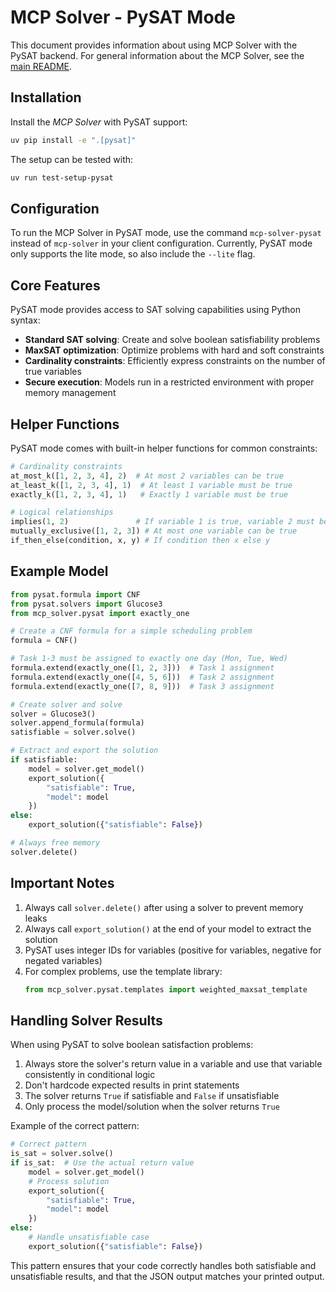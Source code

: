 # MCP Solver - PySAT Mode

This document provides information about using MCP Solver with the PySAT backend. For general information about the MCP Solver, see the [main README](README.md).

## Installation

Install the *MCP Solver* with PySAT support:

```bash
uv pip install -e ".[pysat]"
```

The setup can be tested with:

```bash
uv run test-setup-pysat
```

## Configuration

To run the MCP Solver in PySAT mode, use the command `mcp-solver-pysat` instead of `mcp-solver` in your client configuration. Currently, PySAT mode only supports the lite mode, so also include the `--lite` flag.

## Core Features

PySAT mode provides access to SAT solving capabilities using Python syntax:

- **Standard SAT solving**: Create and solve boolean satisfiability problems
- **MaxSAT optimization**: Optimize problems with hard and soft constraints
- **Cardinality constraints**: Efficiently express constraints on the number of true variables
- **Secure execution**: Models run in a restricted environment with proper memory management

## Helper Functions

PySAT mode comes with built-in helper functions for common constraints:

```python
# Cardinality constraints
at_most_k([1, 2, 3, 4], 2)  # At most 2 variables can be true
at_least_k([1, 2, 3, 4], 1)  # At least 1 variable must be true
exactly_k([1, 2, 3, 4], 1)   # Exactly 1 variable must be true

# Logical relationships
implies(1, 2)               # If variable 1 is true, variable 2 must be true
mutually_exclusive([1, 2, 3]) # At most one variable can be true
if_then_else(condition, x, y) # If condition then x else y
```

## Example Model

```python
from pysat.formula import CNF
from pysat.solvers import Glucose3
from mcp_solver.pysat import exactly_one

# Create a CNF formula for a simple scheduling problem
formula = CNF()

# Task 1-3 must be assigned to exactly one day (Mon, Tue, Wed)
formula.extend(exactly_one([1, 2, 3]))  # Task 1 assignment
formula.extend(exactly_one([4, 5, 6]))  # Task 2 assignment
formula.extend(exactly_one([7, 8, 9]))  # Task 3 assignment

# Create solver and solve
solver = Glucose3()
solver.append_formula(formula)
satisfiable = solver.solve()

# Extract and export the solution
if satisfiable:
    model = solver.get_model()
    export_solution({
        "satisfiable": True,
        "model": model
    })
else:
    export_solution({"satisfiable": False})

# Always free memory
solver.delete()
```

## Important Notes

1. Always call `solver.delete()` after using a solver to prevent memory leaks
2. Always call `export_solution()` at the end of your model to extract the solution
3. PySAT uses integer IDs for variables (positive for variables, negative for negated variables)
4. For complex problems, use the template library:
   ```python
   from mcp_solver.pysat.templates import weighted_maxsat_template
   ```

## Handling Solver Results

When using PySAT to solve boolean satisfaction problems:

1. Always store the solver's return value in a variable and use that variable consistently in conditional logic
2. Don't hardcode expected results in print statements
3. The solver returns `True` if satisfiable and `False` if unsatisfiable
4. Only process the model/solution when the solver returns `True`

Example of the correct pattern:
```python
# Correct pattern
is_sat = solver.solve()
if is_sat:  # Use the actual return value
    model = solver.get_model()
    # Process solution
    export_solution({
        "satisfiable": True,
        "model": model
    })
else:
    # Handle unsatisfiable case
    export_solution({"satisfiable": False})
```

This pattern ensures that your code correctly handles both satisfiable and unsatisfiable results, and that the JSON output matches your printed output. 